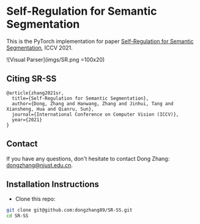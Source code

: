 # Self-Regulation for Semantic Segmentation

This is the PyTorch implementation for paper [Self-Regulation for Semantic Segmentation](https://github.com/dongzhang89/SR-SS), ICCV 2021.


![Visual Parser](imgs/SR.png =100x20)


## Citing SR-SS
```
@article{zhang2021sr,
  title={Self-Regulation for Semantic Segmentation},
  author={Dong, Zhang and Hanwang, Zhang and Jinhui, Tang and Xiansheng, Hua and Qianru, Sun},
  journal={International Conference on Computer Vision (ICCV)},
  year={2021}
}
```

## Contact
If you have any questions, don't hesitate to contact Dong Zhang: dongzhang@njust.edu.cn.


## Installation Instructions
- Clone this repo:

```bash
git clone git@github.com:dongzhang89/SR-SS.git
cd SR-SS
```
